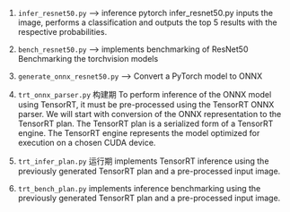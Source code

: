 1. `infer_resnet50.py` --> inference pytorch
infer_resnet50.py inputs the image, performs a classification and outputs the top 5 results with the respective probabilities.
2. `bench_resnet50.py` --> implements benchmarking of ResNet50
Benchmarking the torchvision models

3. `generate_onnx_resnet50.py` --> Convert a PyTorch model to ONNX

4. `trt_onnx_parser.py` 构建期 
To perform inference of the ONNX model using TensorRT, it must be pre-processed using the TensorRT ONNX parser. We will start with conversion of the ONNX representation to the TensorRT plan. The TensorRT plan is a serialized form of a TensorRT engine. The TensorRT engine represents the model optimized for execution on a chosen CUDA device.

5. `trt_infer_plan.py` 运行期 
implements TensorRT inference using the previously generated TensorRT plan and a pre-processed input image.

6. `trt_bench_plan.py` implements inference benchmarking using the previously generated TensorRT plan and a pre-processed input image.

